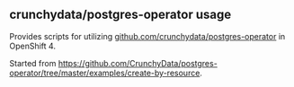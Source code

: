 ## crunchydata/postgres-operator usage

Provides scripts for utilizing
[github.com/crunchydata/postgres-operator](https://github.com/CrunchyData/postgres-operator)
in OpenShift 4.

Started from
<https://github.com/CrunchyData/postgres-operator/tree/master/examples/create-by-resource>.
